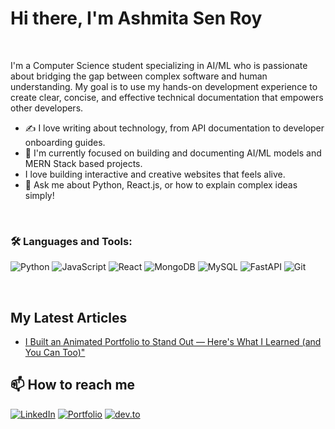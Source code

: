 # Hi there, I'm Ashmita Sen Roy

<br/>

I'm a Computer Science student specializing in AI/ML who is passionate about bridging the gap between complex software and human understanding. My goal is to use my hands-on development experience to create clear, concise, and effective technical documentation that empowers other developers.

- ✍️ I love writing about technology, from API documentation to developer onboarding guides.
- 🧠 I'm currently focused on building and documenting AI/ML models and MERN Stack based projects.
- I love building interactive and creative websites that feels alive.
- 💬 Ask me about Python, React.js, or how to explain complex ideas simply!

<br/>

### 🛠️ Languages and Tools:

![Python](https://img.shields.io/badge/python-3670A0?style=for-the-badge&logo=python&logoColor=ffdd54)
![JavaScript](https://img.shields.io/badge/javascript-%23323330.svg?style=for-the-badge&logo=javascript&logoColor=%23F7DF1E)
![React](https://img.shields.io/badge/react-%2320232a.svg?style=for-the-badge&logo=react&logoColor=%2361DAFB)
![MongoDB](https://img.shields.io/badge/MongoDB-%234EA94B.svg?style=for-the-badge&logo=mongodb&logoColor=white)
![MySQL](https://img.shields.io/badge/mysql-%234479A1.svg?style=for-the-badge&logo=mysql&logoColor=white)
![FastAPI](https://img.shields.io/badge/FastAPI-005571?style=for-the-badge&logo=fastapi)
![Git](https://img.shields.io/badge/git-%23F05033.svg?style=for-the-badge&logo=git&logoColor=white)

<br/>


##  My Latest Articles

<!--BLOG-POST-LIST:START-->
* [I Built an Animated Portfolio to Stand Out — Here's What I Learned (and You Can Too)"](https://dev.to/ashmitasenroy/i-built-an-animated-portfolio-to-stand-out-heres-what-i-learned-and-you-can-too-128e)
<!--BLOG-POST-LIST:END-->

## 📫 How to reach me

[![LinkedIn](https://img.shields.io/badge/linkedin-%230077B5.svg?style=for-the-badge&logo=linkedin&logoColor=white)](https://linkedin.com/in/ashmita-sen-roy-784b8b272)
[![Portfolio](https://img.shields.io/badge/Portfolio-00b386?style=for-the-badge&logo=About.me&logoColor=white)](https://ashmitas-portfolio.onrender.com/)
[![dev.to](https://img.shields.io/badge/dev.to-0A0A0A?style=for-the-badge&logo=dev.to&logoColor=white)](https://dev.to/ashmitasenroy)
